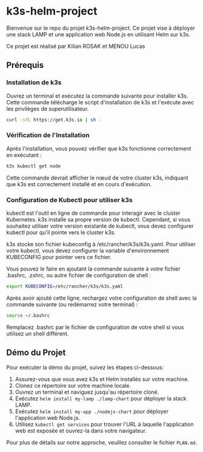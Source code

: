 # k3s-helm-project

Bienvenue sur le repo du projet k3s-helm-project. Ce projet vise à déployer une stack LAMP et une application web Node.js en utilisant Helm sur k3s.

Ce projet est réalisé par Kilian ROSAK et MENOU Lucas

## Prérequis

### Installation de k3s

Ouvrez un terminal et exécutez la commande suivante pour installer k3s. Cette commande télécharge le script d'installation de k3s et l'exécute avec les privilèges de superutilisateur.

```bash
curl -sfL https://get.k3s.io | sh -
```

### Vérification de l'Installation

Après l'installation, vous pouvez vérifier que k3s fonctionne correctement en exécutant :

```bash
k3s kubectl get node
```

Cette commande devrait afficher le nœud de votre cluster k3s, indiquant que k3s est correctement installé et en cours d'exécution.

### Configuration de Kubectl pour utiliser k3s

kubectl est l'outil en ligne de commande pour interagir avec le cluster Kubernetes. k3s installe sa propre version de kubectl. Cependant, si vous souhaitez utiliser votre version existante de kubectl, vous devez configurer kubectl pour qu'il pointe vers le cluster k3s.

k3s stocke son fichier kubeconfig à /etc/rancher/k3s/k3s.yaml. Pour utiliser votre kubectl, vous devez configurer la variable d'environnement KUBECONFIG pour pointer vers ce fichier.

Vous pouvez le faire en ajoutant la commande suivante à votre fichier .bashrc, .zshrc, ou autre fichier de configuration de shell :

```bash
export KUBECONFIG=/etc/rancher/k3s/k3s.yaml
```

Après avoir ajouté cette ligne, rechargez votre configuration de shell avec la commande suivante (ou redémarrez votre terminal) :

```bash
source ~/.bashrc
```

Remplacez .bashrc par le fichier de configuration de votre shell si vous utilisez un shell différent.

## Démo du Projet

Pour exécuter la démo du projet, suivez les étapes ci-dessous:

1. Assurez-vous que vous avez k3s et Helm installés sur votre machine.
2. Clonez ce répertoire sur votre machine locale.
3. Ouvrez un terminal et naviguez jusqu'au répertoire cloné.
4. Exécutez `helm install my-lamp ./lamp-chart` pour déployer la stack LAMP.
5. Exécutez `helm install my-app ./nodejs-chart` pour déployer l'application web Node.js.
6. Utilisez `kubectl get services` pour trouver l'URL à laquelle l'application web est exposée et ouvrez-la dans votre navigateur.

Pour plus de détails sur notre approche, veuillez consulter le fichier `PLAN.md`.
